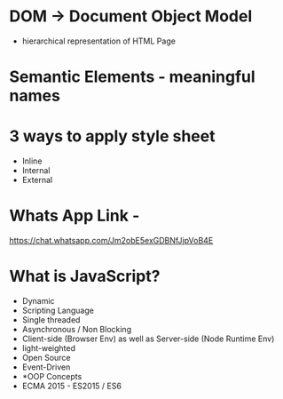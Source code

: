 # DOM -> Document Object Model
- hierarchical representation of HTML Page

# Semantic Elements - meaningful names

# 3 ways to apply style sheet 
- Inline
- Internal
- External

# Whats App Link -
https://chat.whatsapp.com/Jm2obE5exGDBNfJjpVoB4E



# What is JavaScript?
- Dynamic
- Scripting Language
- Single threaded
- Asynchronous / Non Blocking
- Client-side (Browser Env) as well as Server-side (Node Runtime Env)  
- light-weighted
- Open Source
- Event-Driven
- *OOP Concepts
- ECMA 2015 - ES2015 / ES6